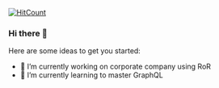 [![HitCount](http://hits.dwyl.com/deguzman20/deguzman20.svg)](http://hits.dwyl.com/deguzman20/deguzman20)

### Hi there 👋

Here are some ideas to get you started:


- 🔭 I’m currently working on corporate company using RoR
- 🌱 I’m currently learning to master GraphQL

<!--
**deguzman20/deguzman20** is a ✨ _special_ ✨ repository because its `README.md` (this file) appears on your GitHub profile.


- 👯 I’m looking to collaborate on ...
- 🤔 I’m looking for help with ...
- 💬 Ask me about ...
- 📫 How to reach me: ...
- 😄 Pronouns: ...
- ⚡ Fun fact: ...
-->
